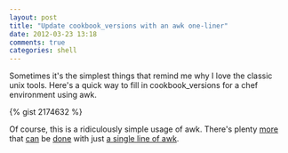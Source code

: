 ```yaml
---
layout: post
title: "Update cookbook_versions with an awk one-liner"
date: 2012-03-23 13:18
comments: true
categories: shell
---
```


Sometimes it's the simplest things that remind me why I love the classic unix tools. Here's a quick way to fill in cookbook_versions for a chef environment using awk.

{% gist 2174632 %}

Of course, this is a ridiculously simple usage of awk. There's plenty [more](http://www.softpanorama.org/Tools/Awk/awk_one_liners.shtml) that [can](http://awk.info/?OneLiners) be [done](http://www.pement.org/awk/awk1line.txt) with just [a single line of awk](http://www.catonmat.net/blog/awk-one-liners-explained-part-one/).